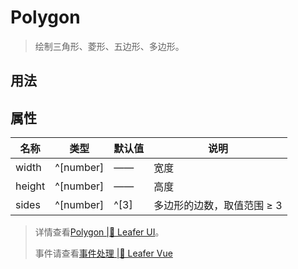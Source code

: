 <script setup lang="ts">
import code from './Polygon.vue?raw'
</script>
# Polygon
>
> 绘制三角形、菱形、五边形、多边形。
>

## 用法

<Repl :code />

## 属性

| 名称 | 类型 | 默认值 | 说明 |
| --- | --- | --- | --- |
| width | ^[number] | —— | 宽度 |
| height | ^[number] | —— | 高度 |
| sides | ^[number] | ^[3] | 多边形的边数，取值范围 ≥ 3 |

> 详情查看[Polygon |🌿 Leafer UI](https://www.leaferjs.com/ui/reference/display/Polygon.html)。
>
> 事件请查看[事件处理 |🌿 Leafer Vue](/guide/events/events)

